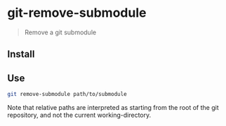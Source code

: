 # git-remove-submodule

> Remove a git submodule

## Install



## Use

```bash
git remove-submodule path/to/submodule
```

Note that relative paths are interpreted as starting from the root of
the git repository, and not the current working-directory.
